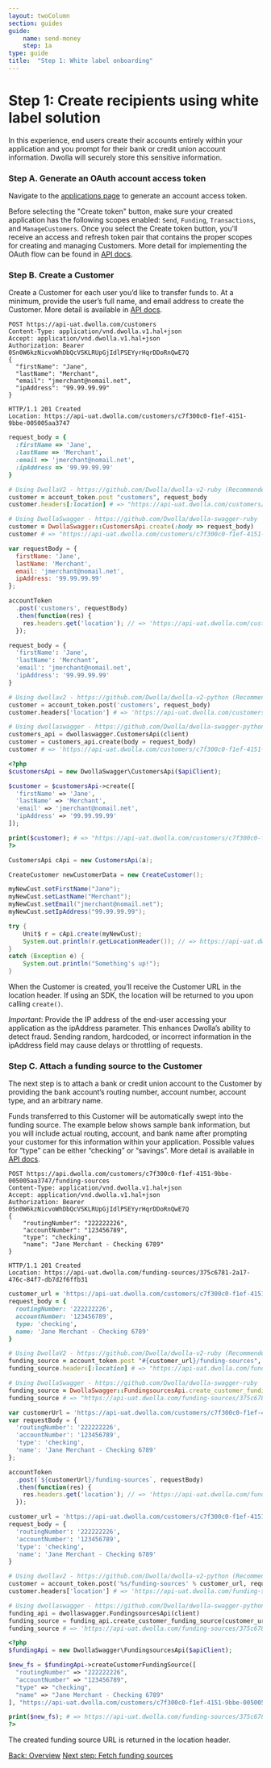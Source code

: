 ```yaml
---
layout: twoColumn
section: guides
guide: 
    name: send-money
    step: 1a
type: guide
title:  "Step 1: White label onboarding"
---
```


# Step 1: Create recipients using white label solution

In this experience, end users create their accounts entirely within your application and you prompt for their bank or credit union account information. Dwolla will securely store this sensitive information.

### Step A. Generate an OAuth account access token
Navigate to the <a href="https://dashboard-uat.dwolla.com/applications" target="_blank">applications page</a> to generate an account access token. 

Before selecting the "Create token" button, make sure your created application has the following scopes enabled: `Send`, `Funding`, `Transactions`, and `ManageCustomers`. Once you select the Create token button, you'll receive an access and refresh token pair that contains the proper scopes for creating and managing Customers. More detail for implementing the OAuth flow can be found in [API docs](https://docsv2.dwolla.com/#oauth).

### Step B. Create a Customer

Create a Customer for each user you’d like to transfer funds to. At a minimum, provide the user’s full name, and email address to create the Customer. More detail is available in [API docs](https://docsv2.dwolla.com/#create-a-customer).

```raw
POST https://api-uat.dwolla.com/customers
Content-Type: application/vnd.dwolla.v1.hal+json
Accept: application/vnd.dwolla.v1.hal+json
Authorization: Bearer 0Sn0W6kzNicvoWhDbQcVSKLRUpGjIdlPSEYyrHqrDDoRnQwE7Q
{
  "firstName": "Jane",
  "lastName": "Merchant",
  "email": "jmerchant@nomail.net",
  "ipAddress": "99.99.99.99"
}

HTTP/1.1 201 Created
Location: https://api-uat.dwolla.com/customers/c7f300c0-f1ef-4151-9bbe-005005aa3747
```
```ruby
request_body = {
  :firstName => 'Jane',
  :lastName => 'Merchant',
  :email => 'jmerchant@nomail.net',
  :ipAddress => '99.99.99.99'
}

# Using DwollaV2 - https://github.com/Dwolla/dwolla-v2-ruby (Recommended)
customer = account_token.post "customers", request_body
customer.headers[:location] # => "https://api-uat.dwolla.com/customers/c7f300c0-f1ef-4151-9bbe-005005aa3747"

# Using DwollaSwagger - https://github.com/Dwolla/dwolla-swagger-ruby
customer = DwollaSwagger::CustomersApi.create(:body => request_body)
customer # => "https://api-uat.dwolla.com/customers/c7f300c0-f1ef-4151-9bbe-005005aa3747"
```
```javascript
var requestBody = {
  firstName: 'Jane',
  lastName: 'Merchant',
  email: 'jmerchant@nomail.net',
  ipAddress: '99.99.99.99'
};

accountToken
  .post('customers', requestBody)
  .then(function(res) {
    res.headers.get('location'); // => 'https://api-uat.dwolla.com/customers/c7f300c0-f1ef-4151-9bbe-005005aa3747'
  });
```
```python
request_body = {
  'firstName': 'Jane',
  'lastName': 'Merchant',
  'email': 'jmerchant@nomail.net',
  'ipAddress': '99.99.99.99'
}

# Using dwollav2 - https://github.com/Dwolla/dwolla-v2-python (Recommended)
customer = account_token.post('customers', request_body)
customer.headers['location'] # => 'https://api-uat.dwolla.com/customers/c7f300c0-f1ef-4151-9bbe-005005aa3747'

# Using dwollaswagger - https://github.com/Dwolla/dwolla-swagger-python
customers_api = dwollaswagger.CustomersApi(client)
customer = customers_api.create(body = request_body)
customer # => 'https://api-uat.dwolla.com/customers/c7f300c0-f1ef-4151-9bbe-005005aa3747'
```
```php
<?php
$customersApi = new DwollaSwagger\CustomersApi($apiClient);

$customer = $customersApi->create([
  'firstName' => 'Jane',
  'lastName' => 'Merchant',
  'email' => 'jmerchant@nomail.net',
  'ipAddress' => '99.99.99.99'
]);

print($customer); # => "https://api-uat.dwolla.com/customers/c7f300c0-f1ef-4151-9bbe-005005aa3747"
?>
```
```java
CustomersApi cApi = new CustomersApi(a);

CreateCustomer newCustomerData = new CreateCustomer();

myNewCust.setFirstName("Jane");
myNewCust.setLastName("Merchant");
myNewCust.setEmail("jmerchant@nomail.net");
myNewCust.setIpAddress("99.99.99.99");

try {
    Unit$ r = cApi.create(myNewCust);
    System.out.println(r.getLocationHeader()); // => https://api-uat.dwolla.com/customers/c7f300c0-f1ef-4151-9bbe-005005aa3747
}
catch (Exception e) {
    System.out.println("Something's up!");
}
```

When the Customer is created, you’ll receive the Customer URL in the location header. If using an SDK, the location will be returned to you upon calling `create()`.

*Important*: Provide the IP address of the end-user accessing your application as the ipAddress parameter. This enhances Dwolla’s  ability to detect fraud. Sending random, hardcoded, or incorrect information in the ipAddress field may cause delays or throttling of requests.

### Step C. Attach a funding source to the Customer

The next step is to attach a bank or credit union account to the Customer by providing the bank account’s routing number, account number, account type, and an arbitrary name. 

Funds transferred to this Customer will be automatically swept into the funding source. The example below shows sample bank information, but you will include actual routing, account, and bank name after prompting your customer for this information within your application. Possible values for “type” can be either “checking” or “savings”. More detail is available in [API docs](https://docsv2.dwolla.com/#create-a-funding-source-for-a-customer). 

```raw
POST https://api.dwolla.com/customers/c7f300c0-f1ef-4151-9bbe-005005aa3747/funding-sources
Content-Type: application/vnd.dwolla.v1.hal+json
Accept: application/vnd.dwolla.v1.hal+json
Authorization: Bearer 0Sn0W6kzNicvoWhDbQcVSKLRUpGjIdlPSEYyrHqrDDoRnQwE7Q
{
    "routingNumber": "222222226",
    "accountNumber": "123456789",
    "type": "checking",
    "name": "Jane Merchant - Checking 6789"
}

HTTP/1.1 201 Created
Location: https://api-uat.dwolla.com/funding-sources/375c6781-2a17-476c-84f7-db7d2f6ffb31
```
```ruby
customer_url = 'https://api-uat.dwolla.com/customers/c7f300c0-f1ef-4151-9bbe-005005aa3747'
request_body = {
  routingNumber: '222222226',
  accountNumber: '123456789',
  type: 'checking',
  name: 'Jane Merchant - Checking 6789'
}

# Using DwollaV2 - https://github.com/Dwolla/dwolla-v2-ruby (Recommended)
funding_source = account_token.post "#{customer_url}/funding-sources", request_body
funding_source.headers[:location] # => "https://api-uat.dwolla.com/funding-sources/375c6781-2a17-476c-84f7-db7d2f6ffb31"

# Using DwollaSwagger - https://github.com/Dwolla/dwolla-swagger-ruby
funding_source = DwollaSwagger::FundingsourcesApi.create_customer_funding_source(customer_url, :body => request_body)
funding_source # => "https://api-uat.dwolla.com/funding-sources/375c6781-2a17-476c-84f7-db7d2f6ffb31"
```
```javascript
var customerUrl = 'https://api-uat.dwolla.com/customers/c7f300c0-f1ef-4151-9bbe-005005aa3747';
var requestBody = {
  'routingNumber': '222222226',
  'accountNumber': '123456789',
  'type': 'checking',
  'name': 'Jane Merchant - Checking 6789'
};

accountToken
  .post(`${customerUrl}/funding-sources`, requestBody)
  .then(function(res) {
    res.headers.get('location'); // => 'https://api-uat.dwolla.com/funding-sources/375c6781-2a17-476c-84f7-db7d2f6ffb31'
  });
```
```python
customer_url = 'https://api-uat.dwolla.com/customers/c7f300c0-f1ef-4151-9bbe-005005aa3747'
request_body = {
  'routingNumber': '222222226',
  'accountNumber': '123456789',
  'type': 'checking',
  'name': 'Jane Merchant - Checking 6789'
}

# Using dwollav2 - https://github.com/Dwolla/dwolla-v2-python (Recommended)
customer = account_token.post('%s/funding-sources' % customer_url, request_body)
customer.headers['location'] # => 'https://api-uat.dwolla.com/funding-sources/375c6781-2a17-476c-84f7-db7d2f6ffb31'

# Using dwollaswagger - https://github.com/Dwolla/dwolla-swagger-python
funding_api = dwollaswagger.FundingsourcesApi(client)
funding_source = funding_api.create_customer_funding_source(customer_url, body = request_body)
funding_source # => 'https://api-uat.dwolla.com/funding-sources/375c6781-2a17-476c-84f7-db7d2f6ffb31'
```
```php
<?php
$fundingApi = new DwollaSwagger\FundingsourcesApi($apiClient);

$new_fs = $fundingApi->createCustomerFundingSource([
  "routingNumber" => "222222226",
  "accountNumber" => "123456789",
  "type" => "checking",
  "name" => "Jane Merchant - Checking 6789"
], "https://api-uat.dwolla.com/customers/c7f300c0-f1ef-4151-9bbe-005005aa3747");

print($new_fs); # => https://api-uat.dwolla.com/funding-sources/375c6781-2a17-476c-84f7-db7d2f6ffb31
?>
```

The created funding source URL is returned in the location header.

<nav class="pager-nav">
    <a href="./">Back: Overview</a>
    <a href="02-fetch-funding-sources.html">Next step: Fetch funding sources</a>
</nav>